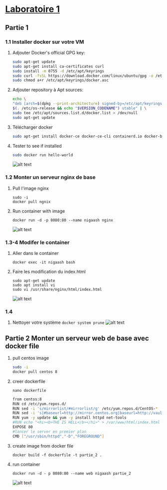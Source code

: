 # [Laboratoire 1](<../../../labs pdf/Laboratoire-1.pdf>)
## Partie 1
### 1.1 Installer docker sur votre VM
1. Adjouter Docker's official GPG key:
      ```bash
      sudo apt-get update
      sudo apt-get install ca-certificates curl
      sudo install -m 0755 -d /etc/apt/keyrings
      sudo curl -fsSL https://download.docker.com/linux/ubuntu/gpg -o /etc/apt/keyrings/docker.asc
      sudo chmod a+r /etc/apt/keyrings/docker.asc
      ```
2. Adjouter repository à Apt sources:
      ```bash
      echo \
      "deb [arch=$(dpkg --print-architecture) signed-by=/etc/apt/keyrings/docker.asc] https://download.docker.com/linux/ubuntu \
      $(. /etc/os-release && echo "$VERSION_CODENAME") stable" | \
      sudo tee /etc/apt/sources.list.d/docker.list > /dev/null 
      sudo apt-get update
      ```

3. Télécharger docker
    ```bash
    sudo apt-get install docker-ce docker-ce-cli containerd.io docker-buildx-plugin docker-compose-plugin
    ```

4. Tester to see if installed
    ```bash
    sudo docker run hello-world
    ```
    ![alt text](pics/screen1.jpg)

### 1.2 Monter un serveur nginx de base
1. Pull l'image nginx
    ```
    sudo -i
    docker pull ngnix
    ```
2. Run container with image
    ```
    docker run -d -p 8080:80 --name nigaash nginx
    ```
    ![alt text](pics/screen2.jpg)

### 1.3-4 Modifer le container

1. Aller dans le container
    ```
    docker exec -it nigaash bash
    ```

2. Faire les modification du index.html
    ```
    sudo apt-get update
    sudo apt install vi
    sudo vi /usr/share/nginx/html/index.html
    ```
    ![alt text](pics/screen3,4.jpg)

### 1.4 
1. Nettoyer votre système
        ```
        docker system prune
        ```
        ![alt text](pics/screen5.jpg)

## Partie 2 Monter un serveur web de base avec docker file
1. pull centos image 
    ```bash
    sudo -i 
    docker pull centos 8
    ```
2. creer dockerfile
    ```
    nano dockerfile
    ```
    ```bash
    from centos:8
    RUN cd /etc/yum.repos.d/
    RUN sed -i 's/mirrorlist/#mirrorlist/g' /etc/yum.repos.d/CentOS-*
    RUN sed -i 's|#baseurl=http://mirror.centos.org|baseurl=http://vault.centos.org|g' /etc/yum.repos.d/CentOS-*
    RUN yum -y update && yum -y install httpd net-tools
    #RUN echo "<hi><b>THE IS HELL</b></hi>" > /var/www/html/index.html
    EXPOSE 80
    #lancer le server en premier plan
    CMD ["/usr/sbin/httpd","-D","FOREGROUND"]
    ```
3. create image from docker file
    ```
    docker build -f dockerfile -t partie_2 .
    ```
4. run container
    ```
    docker run -d - p 8080:80 --name web nigaash partie_2
    ```
    ![alt text](pics/screenp2.png)